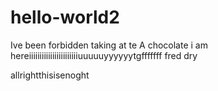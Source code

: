 # hello-world2
Ive been forbidden taking at te A chocolate
i am hereiiiiiiiiiiiiiiiiiiiiiiiuuuuuyyyyyytgfffffff
fred
dry

allrightthisisenoght
